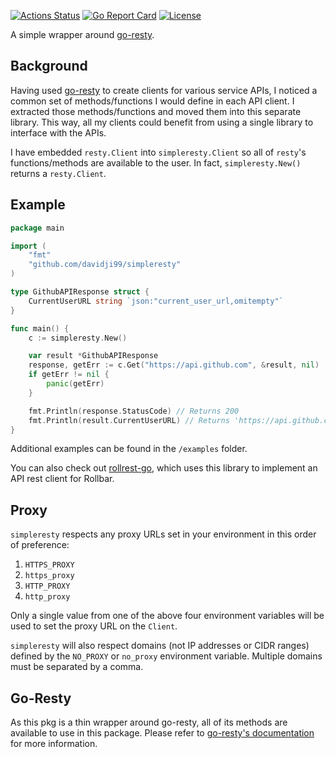 [![Actions Status](https://github.com/davidji99/simpleresty/workflows/ci/badge.svg)](https://github.com/davidji99/simpleresty/actions)
[![Go Report Card](https://goreportcard.com/badge/github.com/davidji99/simpleresty)](https://goreportcard.com/report/github.com/davidji99/simpleresty)
<a href="LICENSE"><img src="https://img.shields.io/github/license/davidji99/simpleresty.svg" alt="License"></a>

A simple wrapper around [go-resty](https://github.com/go-resty/resty).

## Background
Having used [go-resty](https://github.com/go-resty/resty) to create clients for various service APIs,
I noticed a common set of methods/functions I would define in each API client. I extracted those methods/functions
and moved them into this separate library. This way, all my clients could benefit from using a single library to
interface with the APIs.

I have embedded `resty.Client` into `simpleresty.Client` so all of `resty`'s functions/methods are available to the user.
In fact, `simpleresty.New()` returns a `resty.Client`.

## Example
```go
package main

import (
	"fmt"
	"github.com/davidji99/simpleresty"
)

type GithubAPIResponse struct {
	CurrentUserURL string `json:"current_user_url,omitempty"`
}

func main() {
	c := simpleresty.New()

	var result *GithubAPIResponse
	response, getErr := c.Get("https://api.github.com", &result, nil)
	if getErr != nil {
		panic(getErr)
	}

	fmt.Println(response.StatusCode) // Returns 200
	fmt.Println(result.CurrentUserURL) // Returns 'https://api.github.com/user'
}
```

Additional examples can be found in the `/examples` folder.

You can also check out [rollrest-go](https://github.com/davidji99/rollrest-go), which uses this library to implement
an API rest client for Rollbar.

## Proxy

`simpleresty` respects any proxy URLs set in your environment in this order of preference:
1. `HTTPS_PROXY`
1. `https_proxy`
1. `HTTP_PROXY`
1. `http_proxy`

Only a single value from one of the above four environment variables will be used to set the proxy URL on the `Client`.

`simpleresty` will also respect domains (not IP addresses or CIDR ranges) defined by the `NO_PROXY` or `no_proxy`
environment variable. Multiple domains must be separated by a comma.

## Go-Resty
As this pkg is a thin wrapper around go-resty, all of its methods are available to use in this package.
Please refer to [go-resty's documentation](https://github.com/go-resty/resty) for more information.